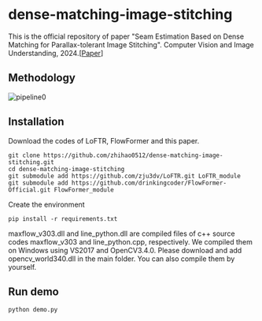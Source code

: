 # dense-matching-image-stitching
This is the official repository of paper "Seam Estimation Based on Dense Matching for Parallax-tolerant Image Stitching". Computer Vision and Image Understanding, 2024.[[Paper](https://www.sciencedirect.com/science/article/abs/pii/S107731422400300X)]
## Methodology
![pipeline0](https://github.com/user-attachments/assets/1f5b3773-fb6f-4666-9472-99a2013ce984)
## Installation
Download the codes of LoFTR, FlowFormer and this paper.
```
git clone https://github.com/zhihao0512/dense-matching-image-stitching.git
cd dense-matching-image-stitching
git submodule add https://github.com/zju3dv/LoFTR.git LoFTR_module
git submodule add https://github.com/drinkingcoder/FlowFormer-Official.git FlowFormer_module
```
Create the environment
```
pip install -r requirements.txt
```
maxflow_v303.dll and line_python.dll are compiled files of c++ source codes maxflow_v303 and line_python.cpp, respectively. We compiled them on Windows using VS2017 and OpenCV3.4.0. Please download and add opencv_world340.dll in the main folder. You can also compile them by yourself.
## Run demo
```
python demo.py
```
